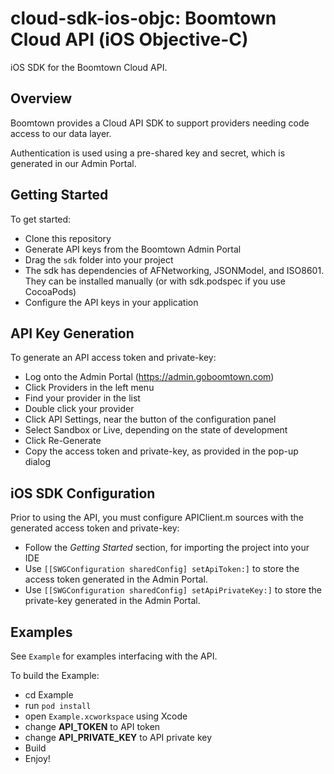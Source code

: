# cloud-sdk-ios-objc: Boomtown Cloud API (iOS Objective-C)
iOS SDK for the Boomtown Cloud API.

## Overview
Boomtown provides a Cloud API SDK to support providers needing code access to our data layer.

Authentication is used using a pre-shared key and secret, which is generated in our Admin Portal.

## Getting Started
To get started:
 - Clone this repository
 - Generate API keys from the Boomtown Admin Portal
 - Drag the `sdk` folder into your project
 - The sdk has dependencies of AFNetworking, JSONModel, and ISO8601. They can be installed manually (or with sdk.podspec if you use CocoaPods)
 - Configure the API keys in your application

## API Key Generation
To generate an API access token and private-key:
 - Log onto the Admin Portal (https://admin.goboomtown.com)
 - Click Providers in the left menu
 - Find your provider in the list
 - Double click your provider
 - Click API Settings, near the button of the configuration panel
 - Select Sandbox or Live, depending on the state of development
 - Click Re-Generate
 - Copy the access token and private-key, as provided in the pop-up dialog

## iOS SDK Configuration
Prior to using the API, you must configure APIClient.m sources with the generated access token and private-key:
 - Follow the *Getting Started* section, for importing the project into your IDE
 - Use `[[SWGConfiguration sharedConfig] setApiToken:]` to store the access token generated in the Admin Portal.
 - Use `[[SWGConfiguration sharedConfig] setApiPrivateKey:]` to store the private-key generated in the Admin Portal.

## Examples
See `Example` for examples interfacing with the API.

To build the Example:

- cd Example
- run `pod install`
- open `Example.xcworkspace` using Xcode
- change __API_TOKEN__ to API token
- change __API_PRIVATE_KEY__ to API private key
- Build
- Enjoy!

